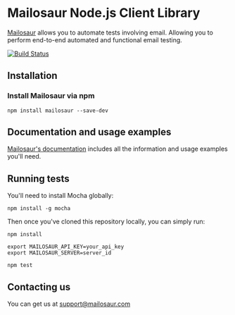 # Mailosaur Node.js Client Library

[Mailosaur](https://mailosaur.com) allows you to automate tests involving email. Allowing you to perform end-to-end automated and functional email testing.

[![Build Status](https://travis-ci.org/mailosaur/mailosaur-node.svg?branch=master)](https://travis-ci.org/mailosaur/mailosaur-node)

## Installation

### Install Mailosaur via npm

```
npm install mailosaur --save-dev
```

## Documentation and usage examples

[Mailosaur's documentation](https://mailosaur.com/docs) includes all the information and usage examples you'll need.

## Running tests

You'll need to install Mocha globally:

```
npm install -g mocha
```

Then once you've cloned this repository locally, you can simply run:

```
npm install

export MAILOSAUR_API_KEY=your_api_key
export MAILOSAUR_SERVER=server_id

npm test
```

## Contacting us

You can get us at [support@mailosaur.com](mailto:support@mailosaur.com)

